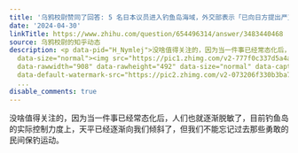 ```yaml
---
title: '乌鸦校尉赞同了回答: 5 名日本议员进入钓鱼岛海域，外交部表示「已向日方提出严正交涉」，日方此时进入钓鱼岛海域，有何意图？'
date: '2024-04-30'
linkTitle: https://www.zhihu.com/question/654496314/answer/3483440468
source: 乌鸦校尉的知乎动态
description: <p data-pid="H_Nymlej">没啥值得关注的，因为当一件事已经常态化后，人们也就逐渐脱敏了，目前钓鱼岛的实际控制力度上，天平已经逐渐向我们倾斜了，但我们不能忘记过去那些勇敢的民间保钓运动。</p><figure
  data-size="normal"><img src="https://pic1.zhimg.com/v2-777f0c337d5a4aab5fe6583f71e9a53c_1440w.jpg"
  data-rawwidth="908" data-rawheight="492" data-size="normal" data-caption="" data-original-token="v2-12978479d0b50843fe829d9d5500f676"
  data-default-watermark-src="https://pic2.zhimg.com/v2-073206f330b3ba7eca42041f041a5869_b
  ...
disable_comments: true
---
```

<p data-pid="H_Nymlej">没啥值得关注的，因为当一件事已经常态化后，人们也就逐渐脱敏了，目前钓鱼岛的实际控制力度上，天平已经逐渐向我们倾斜了，但我们不能忘记过去那些勇敢的民间保钓运动。</p><figure data-size="normal"><img src="https://pic1.zhimg.com/v2-777f0c337d5a4aab5fe6583f71e9a53c_1440w.jpg" data-rawwidth="908" data-rawheight="492" data-size="normal" data-caption="" data-original-token="v2-12978479d0b50843fe829d9d5500f676" data-default-watermark-src="https://pic2.zhimg.com/v2-073206f330b3ba7eca42041f041a5869_b ...